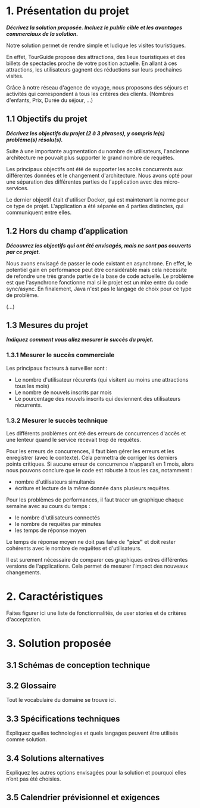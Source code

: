 # 1. Présentation du projet

***Décrivez la solution proposée. Incluez le public cible et les avantages commerciaux de la solution.***

Notre solution permet de rendre simple et ludique les visites touristiques.

En effet, TourGuide propose des attractions, des lieux touristiques et des billets de spectacles 
proche de votre position actuelle. En allant à ces attractions, les utilisateurs gagnent des réductions
sur leurs prochaines visites.

Grâce à notre réseau d'agence de voyage, nous proposons des séjours et activités qui correspondent
à tous les critères des clients. (Nombres d'enfants, Prix, Durée du séjour, ...)

## 1.1 Objectifs du projet

***Décrivez les objectifs du projet (2 à 3 phrases), y compris le(s) problème(s) résolu(s).***

Suite à une importante augmentation du nombre de utilisateurs, l'ancienne architecture
ne pouvait plus supporter le grand nombre de requêtes.

Les principaux objectifs ont été de supporter les accès concurrents aux différentes données et
le changement d'architecture. Nous avons opté pour une séparation des différentes parties
de l'application avec des micro-services. 

Le dernier objectif était d'utiliser Docker, qui est maintenant la norme pour ce type de projet.
L'application a été séparée en 4 parties distinctes, qui communiquent entre elles.
 
## 1.2 Hors du champ d’application

***Découvrez les objectifs qui ont été envisagés, mais ne sont pas couverts par ce projet.***
 
Nous avons envisagé de passer le code existant en asynchrone. En effet, le potentiel gain en
performance peut être considérable mais cela nécessite de refondre une très grande partie de
la base de code actuelle. Le problème est que l'asynchrone fonctionne mal si le projet est un
mixe entre du code sync/async.
En finalement, Java n'est pas le langage de choix pour ce type de problème.

(...)

## 1.3 Mesures du projet

***Indiquez comment vous allez mesurer le succès du projet.***

### 1.3.1 Mesurer le succès commerciale

Les principaux facteurs à surveiller sont :
 - Le nombre d'utilisateur récurents (qui visitent au moins une attractions tous les mois)
 - Le nombre de nouvels inscrits par mois
 - Le pourcentage des nouvels inscrits qui deviennent des utilisateurs récurrents.

### 1.3.2 Mesurer le succès technique
 
Les différents problèmes ont été des erreurs de concurrences d'accès
et une lenteur quand le service recevait trop de requêtes.

Pour les erreurs de concurrences, il faut bien gérer les erreurs et les enregistrer (avec le contexte).
Cela permettra de corriger les derniers points critiques. Si aucune erreur de concurrence n'apparaît
en 1 mois, alors nous pouvons conclure que le code est robuste à tous les cas, notamment :
 - nombre d'utilisateurs simultanés
 - écriture et lecture de la même donnée dans plusieurs requêtes.

Pour les problèmes de performances, il faut tracer un graphique chaque semaine avec au cours du temps :
 - le nombre d'utilisateurs connectés
 - le nombre de requêtes par minutes
 - les temps de réponse moyen

Le temps de réponse moyen ne doit pas faire de **"pics"** et doit rester cohérents avec le 
nombre de requêtes et d'utilisateurs.

Il est surement nécessaire de comparer ces graphiques entres différentes versions de l'applications.
Cela permet de mesurer l'impact des nouveaux changements.

# 2. Caractéristiques
 
Faites figurer ici une liste de fonctionnalités, de user stories et de critères d'acceptation.
 
 
# 3. Solution proposée

## 3.1 Schémas de conception technique
 
 
## 3.2 Glossaire
 
Tout le vocabulaire du domaine se trouve ici.
## 3.3 Spécifications techniques
Expliquez quelles technologies et quels langages peuvent être utilisés comme solution.
 
## 3.4 Solutions alternatives
Expliquez les autres options envisagées pour la solution et pourquoi elles n’ont pas été choisies.
 
 
## 3.5 Calendrier prévisionnel et exigences
